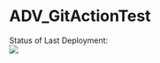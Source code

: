 # ADV_GitActionTest
Status of Last Deployment:<br>
<img src="https://github.com/DmitriDan/ADV_GitActionTest/workflows/My-Action/badge.svg?branch=main"><br>
###
